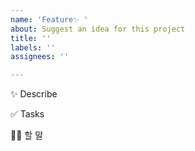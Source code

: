 ```yaml
---
name: 'Feature✨ '
about: Suggest an idea for this project
title: ''
labels: ''
assignees: ''

---
```


✨ Describe

✅ Tasks

🙋🏻 할 말
